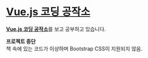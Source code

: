 # [Vue.js 코딩 공작소](https://www.aladin.co.kr/shop/wproduct.aspx?ItemId=207826642)

[**Vue.js 코딩 공작소**](https://www.aladin.co.kr/shop/wproduct.aspx?ItemId=207826642)를 보고 공부하고 있습니다. 

**프로젝트 중단**  
책 속에 있는 코드가 이상하며 Bootstrap CSS이 지원되지 않음.
